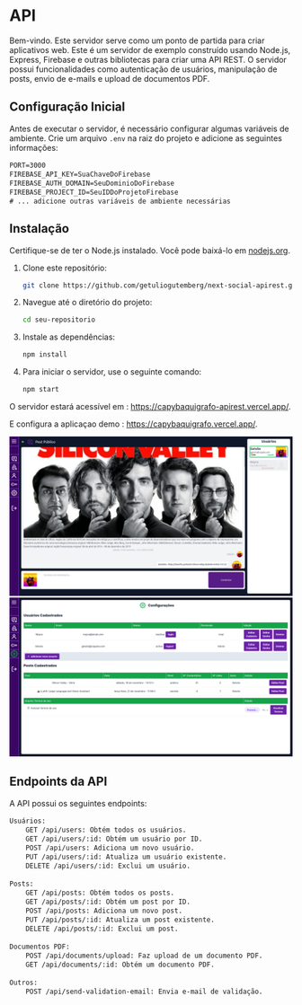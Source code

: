 # API

Bem-vindo. Este servidor serve como um ponto de partida para criar aplicativos web.
Este é um servidor de exemplo construído usando Node.js, Express, Firebase e outras bibliotecas para criar uma API REST. O servidor possui funcionalidades como autenticação de usuários, manipulação de posts, envio de e-mails e upload de documentos PDF.

## Configuração Inicial

Antes de executar o servidor, é necessário configurar algumas variáveis de ambiente. Crie um arquivo `.env` na raiz do projeto e adicione as seguintes informações:

```env
PORT=3000
FIREBASE_API_KEY=SuaChaveDoFirebase
FIREBASE_AUTH_DOMAIN=SeuDominioDoFirebase
FIREBASE_PROJECT_ID=SeuIDDoProjetoFirebase
# ... adicione outras variáveis de ambiente necessárias
```

## Instalação

Certifique-se de ter o Node.js instalado. Você pode baixá-lo em [nodejs.org](https://nodejs.org/).

1. Clone este repositório:

   ```bash
   git clone https://github.com/getuliogutemberg/next-social-apirest.git
   ```
   
2. Navegue até o diretório do projeto:

    ```bash
    cd seu-repositorio
    ```
    
3. Instale as dependências:

    ```bash
    npm install
    ```
    
4. Para iniciar o servidor, use o seguinte comando:

    ```bash
    npm start
    ```
    
O servidor estará acessível em : https://capybaquigrafo-apirest.vercel.app/.

E configura a aplicaçao demo : https://capybaquigrafo.vercel.app/.

<img src="https://raw.githubusercontent.com/getuliogutemberg/next-social-apirest/main/Captura%20de%20tela%20de%202023-11-21%2023-28-10.png" />
<img src="https://raw.githubusercontent.com/getuliogutemberg/next-social-apirest/main/Captura%20de%20tela%20de%202023-11-21%2023-29-11.png" />




## Endpoints da API

A API possui os seguintes endpoints:

    Usuários:
        GET /api/users: Obtém todos os usuários.
        GET /api/users/:id: Obtém um usuário por ID.
        POST /api/users: Adiciona um novo usuário.
        PUT /api/users/:id: Atualiza um usuário existente.
        DELETE /api/users/:id: Exclui um usuário.

    Posts:
        GET /api/posts: Obtém todos os posts.
        GET /api/posts/:id: Obtém um post por ID.
        POST /api/posts: Adiciona um novo post.
        PUT /api/posts/:id: Atualiza um post existente.
        DELETE /api/posts/:id: Exclui um post.

    Documentos PDF:
        POST /api/documents/upload: Faz upload de um documento PDF.
        GET /api/documents/:id: Obtém um documento PDF.

    Outros:
        POST /api/send-validation-email: Envia e-mail de validação.
